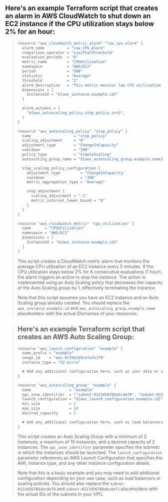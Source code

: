 ## Here's an example Terraform script that creates an alarm in AWS CloudWatch to shut down an EC2 instance if the CPU utilization stays below 2% for an hour:
> 
> ```java
> resource "aws_cloudwatch_metric_alarm" "low_cpu_alarm" {
>   alarm_name          = "Low_CPU_Alarm"
>   comparison_operator = "LessThanThreshold"
>   evaluation_periods  = "6"
>   metric_name         = "CPUUtilization"
>   namespace           = "AWS/EC2"
>   period              = "300"
>   statistic           = "Average"
>   threshold           = "2"
>   alarm_description   = "This metric monitor low CPU utilization for an hour and shuts down the instance if it remains below 2%."
>   dimensions = {
>     InstanceId = "${aws_instance.example.id}"
>   }
> 
>   alarm_actions = [
>     "${aws_autoscaling_policy.stop_policy.arn}",
>   ]
> }
> 
> resource "aws_autoscaling_policy" "stop_policy" {
>   name                   = "stop_policy"
>   scaling_adjustment     = "0"
>   adjustment_type        = "ChangeInCapacity"
>   cooldown               = "300"
>   policy_type            = "SimpleScaling"
>   autoscaling_group_name = "${aws_autoscaling_group.example.name}"
> 
>   step_scaling_policy_configuration {
>     adjustment_type         = "ChangeInCapacity"
>     cooldown                = "300"
>     metric_aggregation_type = "Average"
> 
>     step_adjustment {
>       scaling_adjustment = "-1"
>       metric_interval_lower_bound = "0"
>     }
>   }
> }
> 
> resource "aws_cloudwatch_metric" "cpu_utilization" {
>   name      = "CPUUtilization"
>   namespace = "AWS/EC2"
>   dimensions = {
>     InstanceId = "${aws_instance.example.id}"
>   }
> }
> ```
> 
> This script creates a CloudWatch metric alarm that monitors the average CPU utilization of an EC2 instance every 5 minutes. If the CPU utilization stays below 2% for 6 consecutive evaluations (1 hour), the alarm triggers an action to stop the instance. The action is implemented using an Auto Scaling policy that decreases the capacity of the Auto Scaling group by 1, effectively terminating the instance.
> 
> Note that this script assumes you have an EC2 instance and an Auto Scaling group already created. You should replace the `aws_instance.example.id` and `aws_autoscaling_group.example.name` placeholders with the actual IDs/names of your resources.
> 

> ## Here's an example Terraform script that creates an AWS Auto Scaling Group:
> 
> ```java
> resource "aws_launch_configuration" "example" {
>   name_prefix = "example"
>   image_id    = "ami-0c55b159cbfafe1f0"
>   instance_type = "t2.micro"
> 
>   # Add any additional configuration here, such as user data or security groups.
> }
> 
> resource "aws_autoscaling_group" "example" {
>   name                 = "example"
>   vpc_zone_identifier  = ["subnet-0123456789abcdef0", "subnet-0123456789abcdef1"]
>   launch_configuration = "${aws_launch_configuration.example.id}"
>   min_size             = 2
>   max_size             = 10
>   desired_capacity     = 2
> 
>   # Add any additional configuration here, such as load balancers or scaling policies.
> }
> ```
> 
> This script creates an Auto Scaling Group with a minimum of 2 instances, a maximum of 10 instances, and a desired capacity of 2 instances. The `vpc_zone_identifier` parameter specifies the subnets in which the instances should be launched. The `launch_configuration` parameter references an AWS Launch Configuration that specifies the AMI, instance type, and any other instance configuration details.
> 
> Note that this is a basic example and you may need to add additional configuration depending on your use case, such as load balancers or scaling policies. You should also replace the `subnet-0123456789abcdef0` and `subnet-0123456789abcdef1` placeholders with the actual IDs of the subnets in your VPC.